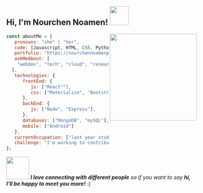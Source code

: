 <h2> Hi, I'm Nourchen Noamen! <img src="https://media.giphy.com/media/mGcNjsfWAjY5AEZNw6/giphy.gif" width="50"></h2>
<img align='right' src="https://media.giphy.com/media/ieyl9zmCjO4b4t6qoY/giphy.gif" width="230">


```javascript
const aboutMe = {
   pronouns: "she" | "her",
   code: [Javascript, HTML, CSS, Python, Java, CSharp],
   portfulio: "https://nourchennoamenportfulio.com/",
   askMeAbout: [
    "webdev", "tech", "cloud", "research"
  ],
   technologies: {
      frontEnd: {
         js: ["React""],
         css: ["Materialize", "Bootstrap", "Material Design", "Semantic UI"]
      },
      backEnd: {
         js: ["Node", "Express"],
      },
      databases: ["MongoDB", "mySQL"],
      mobile: ["Android"]
   },
   currentOccupation: ["last year student, open for job opportunities"],
   challenge: "I'm working to contribute to open source.",
};

```

<img src="https://media.giphy.com/media/LnQjpWaON8nhr21vNW/giphy.gif" width="60"> <em><b>I love connecting with different people</b> so if you want to say <b>hi, I'll be happy to meet you more!</b> :)</em>
